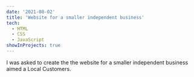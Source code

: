 ```yaml
---
date: '2021-08-02'
title: 'Website for a smaller independent business'
tech:
  - HTML
  - CSS
  - JavaScript
showInProjects: true
---
```


I was asked to create the the website for a smaller independent business aimed a Local Customers.
